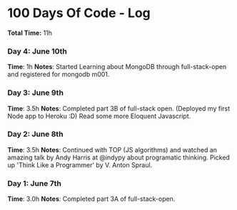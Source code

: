# 100 Days Of Code - Log

**Total Time:** 11h

### Day 4: June 10th

**Time**: 1h
**Notes**: Started Learning about MongoDB through full-stack-open and registered for mongodb m001.

### Day 3: June 9th

**Time**: 3.5h
**Notes**: Completed part 3B of full-stack open. (Deployed my first Node app to Heroku :D) Read some more Eloquent Javascript.

### Day 2: June 8th

**Time**: 3.5h
**Notes**: Continued with TOP (JS algorithms) and watched an amazing talk by Andy Harris at @indypy about programatic thinking. Picked up 'Think Like a Programmer' by V. Anton Spraul.

### Day 1: June 7th

**Time**: 3.0h
**Notes**: Completed part 3A of full-stack-open.